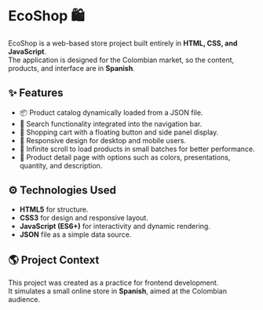 # EcoShop 🛍️

EcoShop is a web-based store project built entirely in **HTML, CSS, and JavaScript**.  
The application is designed for the Colombian market, so the content, products, and interface are in **Spanish**.

## ✨ Features
- 📦 Product catalog dynamically loaded from a JSON file.  
- 🔎 Search functionality integrated into the navigation bar.  
- 🛒 Shopping cart with a floating button and side panel display.  
- 📱 Responsive design for desktop and mobile users.  
- 🔄 Infinite scroll to load products in small batches for better performance.  
- 🔗 Product detail page with options such as colors, presentations, quantity, and description.  

## ⚙️ Technologies Used
- **HTML5** for structure.  
- **CSS3** for design and responsive layout.  
- **JavaScript (ES6+)** for interactivity and dynamic rendering.  
- **JSON** file as a simple data source.  

## 🌎 Project Context
This project was created as a practice for frontend development.  
It simulates a small online store in **Spanish**, aimed at the Colombian audience.  
